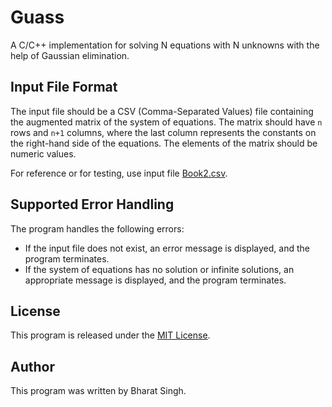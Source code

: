 # Guass
A C/C++ implementation for solving N equations with N unknowns with the help of Gaussian elimination.

## Input File Format

The input file should be a CSV (Comma-Separated Values) file containing the augmented matrix of the system of equations. The matrix should have `n` rows and `n+1` columns, where the last column represents the constants on the right-hand side of the equations. The elements of the matrix should be numeric values.

For reference or for testing, use input file [Book2.csv](Book2.csv).

## Supported Error Handling

The program handles the following errors:

- If the input file does not exist, an error message is displayed, and the program terminates.
- If the system of equations has no solution or infinite solutions, an appropriate message is displayed, and the program terminates.


## License

This program is released under the [MIT License](https://opensource.org/licenses/MIT).

## Author

This program was written by Bharat Singh.

